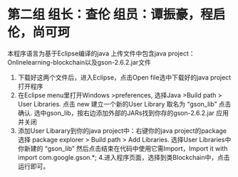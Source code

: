 # 第二组 组长：查伦 组员：谭振豪，程启伦，尚可珂
本程序语言为基于Eclipse编译的java
上传文件中包含java project：Onlinelearning-blockchain以及gson-2.6.2.jar文件
1. 下载好这两个文件后，进入Eclipse，点击Open file选中下载好的java project打开程序
2. 在Eclipse menu里打开Windows >preferences, 选择Java >Build path > User Libraries. 点击 new 建立一个新的User Library 取名为 “gson_lib” 点击确认. 选中gson_lib，按右边添加外部的JARs找到你存的gson-2.6.2.jar 应用并关闭
3. 添加User Libarary到你的java project中：右键你的java project的package选择 package explorer > Build path > Add Libraries. 选择User Libraries中你新建的 “gson_lib” 然后点击结束在代码中使用它需Import，Import it with import com.google.gson.*;
4.进入程序页面，选择到类Blockchain中，点击运行即可。
